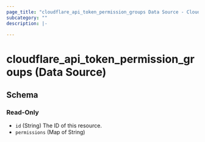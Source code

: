 ```yaml
---
page_title: "cloudflare_api_token_permission_groups Data Source - Cloudflare"
subcategory: ""
description: |-
  
---
```


# cloudflare_api_token_permission_groups (Data Source)




<!-- schema generated by tfplugindocs -->
## Schema

### Read-Only

- `id` (String) The ID of this resource.
- `permissions` (Map of String)


